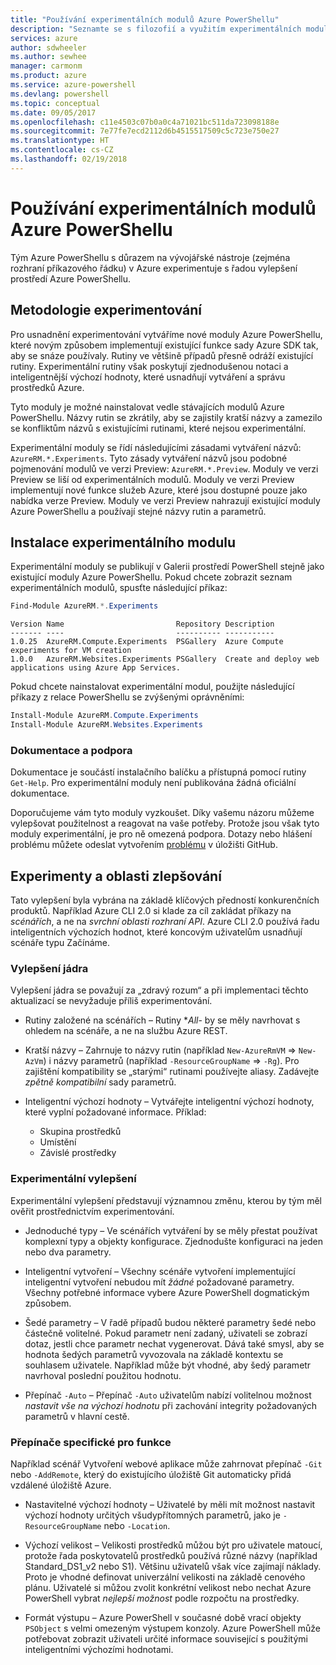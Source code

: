 ```yaml
---
title: "Používání experimentálních modulů Azure PowerShellu"
description: "Seznamte se s filozofií a využitím experimentálních modulů Azure PowerShellu."
services: azure
author: sdwheeler
ms.author: sewhee
manager: carmonm
ms.product: azure
ms.service: azure-powershell
ms.devlang: powershell
ms.topic: conceptual
ms.date: 09/05/2017
ms.openlocfilehash: c11e4503c07b0a0c4a71021bc511da723098188e
ms.sourcegitcommit: 7e77fe7ecd2112d6b4515517509c5c723e750e27
ms.translationtype: HT
ms.contentlocale: cs-CZ
ms.lasthandoff: 02/19/2018
---
```

# <a name="using-experimental-azure-powershell-modules"></a>Používání experimentálních modulů Azure PowerShellu

Tým Azure PowerShellu s důrazem na vývojářské nástroje (zejména rozhraní příkazového řádku) v Azure experimentuje s řadou vylepšení prostředí Azure PowerShellu.

## <a name="experimentation-methodology"></a>Metodologie experimentování

Pro usnadnění experimentování vytváříme nové moduly Azure PowerShellu, které novým způsobem implementují existující funkce sady Azure SDK tak, aby se snáze používaly. Rutiny ve většině případů přesně odráží existující rutiny. Experimentální rutiny však poskytují zjednodušenou notaci a inteligentnější výchozí hodnoty, které usnadňují vytváření a správu prostředků Azure.

Tyto moduly je možné nainstalovat vedle stávajících modulů Azure PowerShellu. Názvy rutin se zkrátily, aby se zajistily kratší názvy a zamezilo se konfliktům názvů s existujícími rutinami, které nejsou experimentální.

Experimentální moduly se řídí následujícími zásadami vytváření názvů: `AzureRM.*.Experiments`. Tyto zásady vytváření názvů jsou podobné pojmenování modulů ve verzi Preview: `AzureRM.*.Preview`. Moduly ve verzi Preview se liší od experimentálních modulů. Moduly ve verzi Preview implementují nové funkce služeb Azure, které jsou dostupné pouze jako nabídka verze Preview. Moduly ve verzi Preview nahrazují existující moduly Azure PowerShellu a používají stejné názvy rutin a parametrů.

## <a name="how-to-install-an-experimental-module"></a>Instalace experimentálního modulu

Experimentální moduly se publikují v Galerii prostředí PowerShell stejně jako existující moduly Azure PowerShellu. Pokud chcete zobrazit seznam experimentálních modulů, spusťte následující příkaz:

```powershell
Find-Module AzureRM.*.Experiments
```

```Output
Version Name                         Repository Description
------- ----                         ---------- -----------
1.0.25  AzureRM.Compute.Experiments  PSGallery  Azure Compute experiments for VM creation
1.0.0   AzureRM.Websites.Experiments PSGallery  Create and deploy web applications using Azure App Services.
```

Pokud chcete nainstalovat experimentální modul, použijte následující příkazy z relace PowerShellu se zvýšenými oprávněními:

```powershell
Install-Module AzureRM.Compute.Experiments
Install-Module AzureRM.Websites.Experiments
```

### <a name="documentation-and-support"></a>Dokumentace a podpora

Dokumentace je součástí instalačního balíčku a přístupná pomocí rutiny `Get-Help`. Pro experimentální moduly není publikována žádná oficiální dokumentace.

Doporučujeme vám tyto moduly vyzkoušet. Díky vašemu názoru můžeme vylepšovat použitelnost a reagovat na vaše potřeby. Protože jsou však tyto moduly experimentální, je pro ně omezená podpora. Dotazy nebo hlášení problému můžete odeslat vytvořením [problému](https://github.com/Azure/azure-powershell/issues) v úložišti GitHub.

## <a name="experiments-and-areas-of-improvement"></a>Experimenty a oblasti zlepšování

Tato vylepšení byla vybrána na základě klíčových předností konkurenčních produktů. Například Azure CLI 2.0 si klade za cíl zakládat příkazy na _scénářích_, a ne na _svrchní oblasti rozhraní API_.
Azure CLI 2.0 používá řadu inteligentních výchozích hodnot, které koncovým uživatelům usnadňují scénáře typu Začínáme.

### <a name="core-improvements"></a>Vylepšení jádra

Vylepšení jádra se považují za „zdravý rozum“ a při implementaci těchto aktualizací se nevyžaduje příliš experimentování.

- Rutiny založené na scénářích – Rutiny **All*- by se měly navrhovat s ohledem na scénáře, a ne na službu Azure REST.

- Kratší názvy – Zahrnuje to názvy rutin (například `New-AzureRmVM` => `New-AzVm`) i názvy parametrů (například `-ResourceGroupName` => `-Rg`). Pro zajištění kompatibility se „starými“ rutinami používejte aliasy. Zadávejte _zpětně kompatibilní_ sady parametrů.

- Inteligentní výchozí hodnoty – Vytvářejte inteligentní výchozí hodnoty, které vyplní požadované informace. Příklad:
  - Skupina prostředků
  - Umístění
  - Závislé prostředky

### <a name="experimental-improvements"></a>Experimentální vylepšení

Experimentální vylepšení představují významnou změnu, kterou by tým měl ověřit prostřednictvím experimentování.

- Jednoduché typy – Ve scénářích vytváření by se měly přestat používat komplexní typy a objekty konfigurace. Zjednodušte konfiguraci na jeden nebo dva parametry.

- Inteligentní vytvoření – Všechny scénáře vytvoření implementující inteligentní vytvoření nebudou mít _žádné_ požadované parametry. Všechny potřebné informace vybere Azure PowerShell dogmatickým způsobem.

- Šedé parametry – V řadě případů budou některé parametry šedé nebo částečně volitelné. Pokud parametr není zadaný, uživateli se zobrazí dotaz, jestli chce parametr nechat vygenerovat. Dává také smysl, aby se hodnota šedých parametrů vyvozovala na základě kontextu se souhlasem uživatele.
  Například může být vhodné, aby šedý parametr navrhoval poslední použitou hodnotu.

- Přepínač `-Auto` – Přepínač `-Auto` uživatelům nabízí volitelnou možnost _nastavit vše na výchozí hodnotu_ při zachování integrity požadovaných parametrů v hlavní cestě.

### <a name="feature-specific-switches"></a>Přepínače specifické pro funkce

Například scénář Vytvoření webové aplikace může zahrnovat přepínač `-Git` nebo `-AddRemote`, který do existujícího úložiště Git automaticky přidá vzdálené úložiště Azure.

- Nastavitelné výchozí hodnoty – Uživatelé by měli mít možnost nastavit výchozí hodnoty určitých všudypřítomných parametrů, jako je `-ResourceGroupName` nebo `-Location`.

- Výchozí velikost – Velikosti prostředků můžou být pro uživatele matoucí, protože řada poskytovatelů prostředků používá různé názvy (například Standard\_DS1\_v2 nebo S1). Většinu uživatelů však více zajímají náklady. Proto je vhodné definovat univerzální velikosti na základě cenového plánu. Uživatelé si můžou zvolit konkrétní velikost nebo nechat Azure PowerShell vybrat _nejlepší možnost_ podle rozpočtu na prostředky.

- Formát výstupu – Azure PowerShell v současné době vrací objekty `PSObject` s velmi omezeným výstupem konzoly. Azure PowerShell může potřebovat zobrazit uživateli určité informace související s použitými inteligentními výchozími hodnotami.

